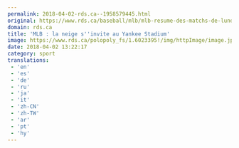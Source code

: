 ```yaml
---
permalink: 2018-04-02-rds.ca--1958579445.html
original: https://www.rds.ca/baseball/mlb/mlb-resume-des-matchs-de-lundi-dans-la-ligue-americaine-1.6023396?localLinksEnabled=false
domain: rds.ca
title: 'MLB : la neige s''invite au Yankee Stadium'
image: https://www.rds.ca/polopoly_fs/1.6023395!/img/httpImage/image.jpg_gen/derivatives/details-xhdpi/image.jpg
date: 2018-04-02 13:22:17
category: sport
translations: 
 - 'en'
 - 'es'
 - 'de'
 - 'ru'
 - 'ja'
 - 'it'
 - 'zh-CN'
 - 'zh-TW'
 - 'ar'
 - 'pt'
 - 'hy'
---
```


